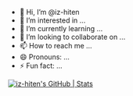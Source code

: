 - 👋 Hi, I’m @iz-hiten
- 👀 I’m interested in ...
- 🌱 I’m currently learning ...
- 💞️ I’m looking to collaborate on ...
- 📫 How to reach me ...
- 😄 Pronouns: ...
- ⚡ Fun fact: ...

<!---
iz-hiten/iz-hiten is a ✨ special ✨ repository because its `README.md` (this file) appears on your GitHub profile.
You can click the Preview link to take a look at your changes.
--->
[![iz-hiten's GitHub | Stats](https://stats.quine.sh/iz-hiten/github?theme=dark)](https://quine.sh?utm_source=widgets&utm_campaign=iz-hiten)
